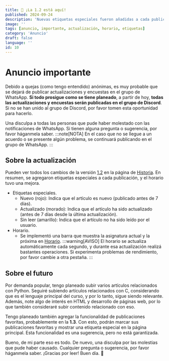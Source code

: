 ```yaml
---
title: 📅 ¡La 1.2 está aquí!
published: 2024-09-24
description: 'Nuevas etiquetas especiales fueron añadidas a cada publicación, y el horario tuvo una mejora. Por favor lean este anuncio importante.'
image: ''
tags: [anuncio, importante, actualización, horario, etiquetas]
category: 'Anuncio'
draft: false 
language: ''
id: 10
---
```

# Anuncio importante
Debido a quejas (como tengo entendido) anónimas, es muy probable que se dejará de publicar actualizaciones y encuestas en el grupo de WhatsApp. **Si todo prosigue como se tiene planeado**, a partir de hoy, **todas las actualizaciones y encuestas serán publicadas en el grupo de Discord**. Si no se han unido al grupo de Discord, por favor tomen esta oportunidad para hacerlo.

Una disculpa a todas las personas que pude haber molestado con las notificaciones de WhatsApp. Si tienen alguna pregunta o sugerencia, por favor háganmela saber.
:::note[NOTA]
En el caso que no se llegue a un acuerdo o se presente algún problema, se continuará publicando en el grupo de WhatsApp.
:::
## Sobre la actualización
Pueden ver todos los cambios de la versión [1.2](/grupo932/history/#12) en la página de [Historia](/grupo932/history/). En resumen, se agregaron etiquetas especiales a cada publicación, y el horario tuvo una mejora.

- Etiquetas especiales.
    - Nuevo (rojo): Indica que el artículo es nuevo (publicado antes de 7 días).
    - Actualizado (morado): Indica que el artículo ha sido actualizado (antes de 7 días desde la última actualización).
    - Sin leer (amarillo): Indica que el artículo no ha sido leído por el usuario.
- Horario.
    - Se implementó una barra que muestra la asignatura actual y la próxima en [Horario](/grupo932/schedule/).
:::warning[AVISO]
El horario se actualiza automáticamente cada segundo, y durante esa actualización realizá bastantes operaciones. Si experimenta problemas de rendimiento, por favor cambie a otra pestaña.
:::
## Sobre el futuro
Por demanda popular, tengo planeado subir varios artículos relacionados con Python. Seguiré subiendo artículos relacionados con C, considerando que es el lenguaje principal del curso, y por lo tanto, sigue siendo relevante. Además, note algo de interés en HTML y desarrollo de páginas web, por lo que también consideraré subir contenido relacionado con eso.

Tengo planeado también agregar la funcionalidad de publicaciones favoritas, probablemente en la **1.3**. Con esto, podrán marcar sus publicaciones favoritas y mostrar una etiqueta especial en la página principal. Esta funcionalidad es una sugerencia, pero no está garantizada.

Bueno, de mi parte eso es todo. De nuevo, una disculpa por las molestias que pude haber causado. Cualquier pregunta o sugerencia, por favor háganmela saber. ¡Gracias por leer! Buen día. 👋